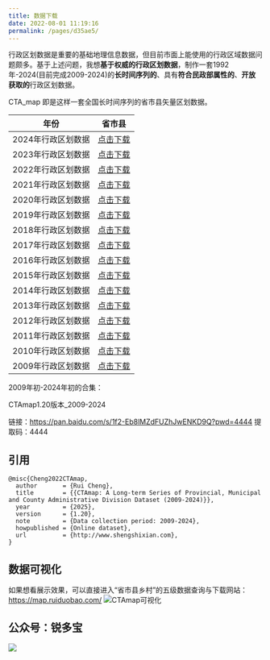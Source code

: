 ```yaml
---
title: 数据下载
date: 2022-08-01 11:19:16
permalink: /pages/d35ae5/
---
```


行政区划数据是重要的基础地理信息数据，但目前市面上能使用的行政区域数据问题颇多。基于上述问题，我想**基于权威的行政区划数据**，制作一套1992年-2024(目前完成2009-2024)的**长时间序列的**、具有**符合民政部属性的**、**开放获取的**行政区划数据。

CTA_map 即是这样一套全国长时间序列的省市县矢量区划数据。




| 年份               | 省市县                                                       |
| ------------------ | ------------------------------------------------------------ |
| 2024年行政区划数据 | [点击下载](https://pan.baidu.com/s/1uSadsp1XO0RtuWUwrBkftg?pwd=4444 )            |
| 2023年行政区划数据 | [点击下载](https://pan.baidu.com/s/1IKx6qMeRSAeapfqPvKyPkg?pwd=4444 )            |
| 2022年行政区划数据 | [点击下载](https://pan.baidu.com/s/1jxuu68fG9bx1Svl4XF-ueA?pwd=4444 )            |
| 2021年行政区划数据 | [点击下载](https://pan.baidu.com/s/13mAQxyTFOguDz9IqftHZAg?pwd=4444 )            |
| 2020年行政区划数据 | [点击下载](https://pan.baidu.com/s/1lKHh8rurIpH3Tr5Um34UVA?pwd=4444 )            |
| 2019年行政区划数据 | [点击下载](https://pan.baidu.com/s/1jmmIRleA7jsuV9l0cOIUcg?pwd=4444 )            |
| 2018年行政区划数据 | [点击下载](https://pan.baidu.com/s/1pwMDE1CJTLWaFpWhLumbeQ?pwd=4444 )            |
| 2017年行政区划数据 | [点击下载](https://pan.baidu.com/s/1K2o4WxuYg1mASAr-GSSl7g?pwd=4444 )            |
| 2016年行政区划数据 | [点击下载](https://pan.baidu.com/s/19wgYuJYdkWi91-3Qd7QRaw?pwd=4444 )            |
| 2015年行政区划数据 | [点击下载](https://pan.baidu.com/s/167jTfHjBYKNxnbNnf_nzpQ?pwd=4444 )            |
| 2014年行政区划数据 | [点击下载](https://pan.baidu.com/s/1xrsyPFqVhLHMmgvDQqqjcQ?pwd=4444 )            |
| 2013年行政区划数据 | [点击下载](https://pan.baidu.com/s/1AaaiN0oHtoQpdbOFItBV7g?pwd=4444) |
| 2012年行政区划数据 | [点击下载](https://pan.baidu.com/s/1TrI2dS4gv8nzqiSHRq0DeA?pwd=4444)            |
| 2011年行政区划数据 | [点击下载](https://pan.baidu.com/s/18uV1RchWMR-8uvqjXcb8ag?pwd=4444 )            |
| 2010年行政区划数据 | [点击下载](https://pan.baidu.com/s/1-s7eeGH74FZHmo-tjjqgOA?pwd=4444)            |
| 2009年行政区划数据 | [点击下载](https://pan.baidu.com/s/1ta2YfM6vSSfG5b92QFfKjg?pwd=4444)            |


2009年初-2024年初的合集：

CTAmap1.20版本_2009-2024   

链接：https://pan.baidu.com/s/1f2-Eb8lMZdFUZhJwENKD9Q?pwd=4444
提取码：4444 
## 引用
```
@misc{Cheng2022CTAmap,
  author       = {Rui Cheng},   
  title        = {{CTAmap: A Long-term Series of Provincial, Municipal and County Administrative Division Dataset (2009-2024)}}, 
  year         = {2025},     
  version      = {1.20},      
  note         = {Data collection period: 2009-2024}, 
  howpublished = {Online dataset}, 
  url          = {http://www.shengshixian.com},  
}
```
## 数据可视化
如果想看展示效果，可以直接进入“省市县乡村”的五级数据查询与下载网站：https://map.ruiduobao.com/
![CTAmap可视化](http://pics.landcover100.com/i/2023/11/02/65437f851c16c.jpg)


## 公众号：锐多宝

![](http://pics.landcover100.com/pics/6241778738d1e.jpg)
